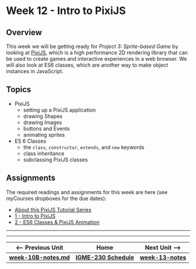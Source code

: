 # Week 12 - Intro to PixiJS

## Overview
This week we will be getting ready for *Project 3: Sprite-based Game* by looking at [PixiJS](http://www.pixijs.com), which is a high performance 2D rendering library that can be used to create games and interactive experiences in a web browser. 
We will also look at ES6 classes, which are another way to make object instances in JavaScript.

## Topics
- PixiJS
    - setting up a PixiJS application
    - drawing Shapes
    - drawing Images
    - buttons and Events
    - animating sprites
- ES 6 Classes
    - the `class`, `constructor`, `extends`, and `new` keywords
    - class inheritance
    - subclassing PixiJS classes


## Assignments
The required readings and assignments for this week are here (see myCourses dropboxes for the due dates):

- [About this PixiJS Tutorial Series](https://github.com/tonethar/IGME-230-Master/blob/master/notes/pixi-js-0.md)
- [1 - Intro to PixiJS](https://github.com/tonethar/IGME-230-Master/blob/master/notes/pixi-js-1.md)
- [2 - ES6 Classes & PixiJS Animation](https://github.com/tonethar/IGME-230-Master/blob/master/notes/pixi-js-2.md)

<hr><hr>

| <-- Previous Unit | Home | Next Unit -->
| --- | --- | --- 
| [**week-10B-notes.md**](week-10B-notes.md)     |  [**IGME-230 Schedule**](../schedule.md) | [**week-13-notes**](week-notes-game-2.md)
